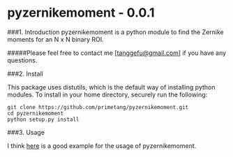 pyzernikemoment - 0.0.1
=======================

###1. Introduction
pyzernikemoment is a python module to find the Zernike moments for an N x N binary ROI.

#####Please feel free to contact me [tanggefu@gmail.com] if you have any questions.

###2. Install

This package uses distutils, which is the default way of installing python modules. To install in your home directory, securely run the following:
```
git clone https://github.com/primetang/pyzernikemoment.git
cd pyzernikemoment
python setup.py install
```

###3. Usage

I think [here](https://github.com/primetang/pyzernikemoment/tree/master/example) is a good example for the usage of pyzernikemoment.

